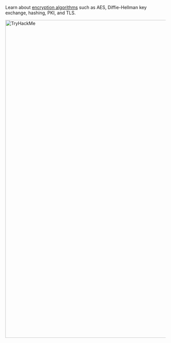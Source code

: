 Learn about [encryption algorithms](https://tryhackme.com/r/room/cryptographyintro) such as AES, Diffie-Hellman key exchange, hashing, PKI, and TLS.

<img width="995" alt="TryHackMe" src="https://github.com/Chrstphrcrtr/TryHackMe/assets/156831678/97fc4fd0-2fec-43ed-828a-493bf48c8eaf">
